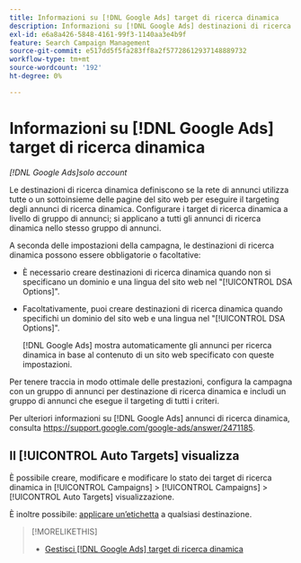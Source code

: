 ```yaml
---
title: Informazioni su [!DNL Google Ads] target di ricerca dinamica
description: Informazioni su [!DNL Google Ads] destinazioni di ricerca dinamica.
exl-id: e6a8a426-5848-4161-99f3-1140aa3e4b9f
feature: Search Campaign Management
source-git-commit: e517dd5f5fa283ff8a2f57728612937148889732
workflow-type: tm+mt
source-wordcount: '192'
ht-degree: 0%

---
```


# Informazioni su [!DNL Google Ads] target di ricerca dinamica

*[!DNL Google Ads]solo account*

Le destinazioni di ricerca dinamica definiscono se la rete di annunci utilizza tutte o un sottoinsieme delle pagine del sito web per eseguire il targeting degli annunci di ricerca dinamica. Configurare i target di ricerca dinamica a livello di gruppo di annunci; si applicano a tutti gli annunci di ricerca dinamica nello stesso gruppo di annunci.

A seconda delle impostazioni della campagna, le destinazioni di ricerca dinamica possono essere obbligatorie o facoltative:

* È necessario creare destinazioni di ricerca dinamica quando non si specificano un dominio e una lingua del sito web nel &quot;[!UICONTROL DSA Options]&quot;.

* Facoltativamente, puoi creare destinazioni di ricerca dinamica quando specifichi un dominio del sito web e una lingua nel &quot;[!UICONTROL DSA Options]&quot;.

  [!DNL Google Ads] mostra automaticamente gli annunci per ricerca dinamica in base al contenuto di un sito web specificato con queste impostazioni.

Per tenere traccia in modo ottimale delle prestazioni, configura la campagna con un gruppo di annunci per destinazione di ricerca dinamica e includi un gruppo di annunci che esegue il targeting di tutti i criteri.

Per ulteriori informazioni su [!DNL Google Ads] annunci di ricerca dinamica, consulta https://support.google.com/google-ads/answer/2471185.

## Il [!UICONTROL Auto Targets] visualizza

È possibile creare, modificare e modificare lo stato dei target di ricerca dinamica in [!UICONTROL Campaigns] > [!UICONTROL Campaigns] > [!UICONTROL Auto Targets] visualizzazione.

È inoltre possibile: [applicare un’etichetta](/help/search-social-commerce/campaign-management/label-classifications/classification-values-assign-campaign-management.md) a qualsiasi destinazione.

>[!MORELIKETHIS]
>
>* [Gestisci [!DNL Google Ads] target di ricerca dinamica](dynamic-search-target-manage.md)
